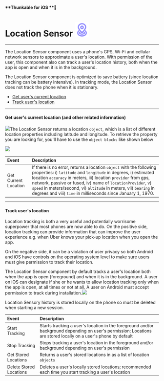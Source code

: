 #### **Thunkable for iOS **

# Location Sensor ![](/assets/iOSviewIconLocationSensor.png)

---

The Location Sensor component uses a phone's GPS, Wi-Fi and cellular network sensors to approximate a user's location. With permission of the user, this component also can track a user's location history, both when the app is open and when it is in the background.

The Location Sensor component is optimized to save battery \(since location tracking can be battery intensive\). In tracking mode, the Location Sensor does not track the phone when it is stationary.

* [Get user's current location](#get-users-current-location-and-other-related-information)
* [Track user's location](#track-users-location)

---

#### Get user's current location \(and other related information\)

![](/assets/location-sensor-✕-fig-2.png)The Location Sensor returns a location `object`, which is a list of different location properties including latitude and longitude. To retrieve the property you are looking for, you'll have to use the `object blocks` like shown below

![](/assets/location-sensor-✕-fig-1.png)

| Event | Description |
| :--- | :--- |
| Get Current Location | If there is no error, returns a location `object` with the following properties: i\) `latitude` and `longitude` in degrees, i\) estimated location `accuracy` in meters,  iii\) location `provider` from gps, network, passive or fused, iv\) name of `locationProvider`, v\) `speed` in meters/second, vi\) `altitude` in meters, vii\) `bearing` in degrees and viii\) `time` in milliseconds since January 1, 1970. |

---

#### Track user's location

Location tracking is both a very useful and potentially worrisome superpower that most phones are now able to do. On the positive side, location tracking can provide information that can improve the user experience e.g. when Uber knows your pick-up location when you open the app.

On the negative side, it can be a violation of user privacy so both Android and iOS have controls on the operating system level to make sure users must give permission to track their location.

The Location Sensor component by default tracks a user's location both when the app is open \(foreground\) and when it is in the background. A user on iOS can designate if she or he wants to allow location tracking only when the app is open, at all times or not at all. A user on Android must accept permission to track during installation.![](/assets/location-sensor-✕-fig-3.png)

Location Sensory history is stored locally on the phone so must be deleted when starting a new session.

| Event | Description |
| :--- | :--- |
| Start Tracking | Starts tracking a user's location in the foreground and/or background depending on user's permission; Locations are stored locally on a user's phone by default |
| Stop Tracking | Stops tracking a user's location in the foreground and/or background depending on user's permission |
| Get Stored Locations | Returns a user's stored locations in as a list of location `objects` |
| Delete Stored Locations | Deletes a user's locally stored locations; recommended each time you start tracking a user's location |



